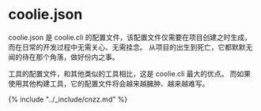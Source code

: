 # coolie.json

coolie.json 是 coolie.cli 的配置文件，该配置文件仅需要在项目创建之时生成，而在日常的开发过程中无需关心、无需挂念。
从项目的出生到死亡，它都默默无闻的待在那个角落，做好份内之事。

工具的配置文件，和其他类似的工具相比，这是 coolie.cli 最大的优点。
而如果使用其他构建工具，它的配置文件将会越来越臃肿、越来越难写。


{% include "../_include/cnzz.md" %}

